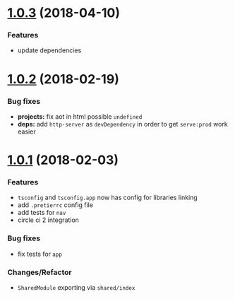 <a name="1.0.3"></a>
# [1.0.3](https://github.com/sketch7/angular-skeleton-app/compare/1.0.2...1.0.3) (2018-04-10)

### Features

 - update dependencies

<a name="1.0.2"></a>
# [1.0.2](https://github.com/sketch7/angular-skeleton-app/compare/1.0.1...1.0.2) (2018-02-19)

### Bug fixes

 - **projects:** fix aot in html possible `undefined`
 - **deps:** add `http-server` as `devDependency` in order to get `serve:prod` work easier

<a name="1.0.1"></a>
# [1.0.1](https://github.com/sketch7/angular-skeleton-app/compare/1.0.0...1.0.1) (2018-02-03)

### Features

 - `tsconfig` and `tsconfig.app` now has config for libraries linking
 - add `.pretierrc` config file
 - add tests for `nav`
 - circle ci 2 integration

### Bug fixes

 - fix tests for `app`

### Changes/Refactor

 - `SharedModule` exporting via `shared/index`
